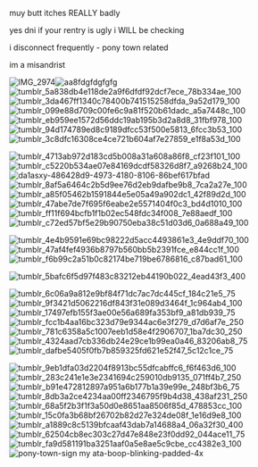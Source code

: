 muy butt itches REALLY badly

yes dni if your rentry is ugly i WILL be checking

i disconnect frequently - pony town related

im a misandrist

![IMG_2974](https://github.com/user-attachments/assets/6a64ca34-b661-425d-b026-a706fffd37cc)![aa8fdgfdgfgfg](https://github.com/user-attachments/assets/93cb4301-edc7-4b93-a6c9-7617515e17c6)![tumblr_5a838db4e118de2a9f6dfdf92dcf7ece_78b334ae_100](https://github.com/user-attachments/assets/58a8cf9d-fecf-492a-a7d0-a3499d369a1b)![tumblr_3da467ff1340c78400b741515258dfda_9a52d179_100](https://github.com/user-attachments/assets/7c7c2d74-e05d-4d67-a22c-31f57148e72f)![tumblr_099e88d709c00fe6c9a81f520b61dadc_a5a7448c_100](https://github.com/user-attachments/assets/896583d3-609c-4047-867b-2031fd071d26)
![tumblr_eb959ee1572d56ddc19ab195b3d2a8d8_31fbf978_100](https://github.com/user-attachments/assets/4273491d-fd26-411a-bcc3-9d8eb2bf5db9)![tumblr_94d174789ed8c9189dfcc53f500e5813_6fcc3b53_100](https://github.com/user-attachments/assets/9d9c9dd1-2a13-4c35-9ea3-0f319445e26e)![tumblr_3c8dfc16308ce4ce721b604af7e27859_e1f8a53d_100](https://github.com/user-attachments/assets/deaaf035-a0ab-438d-ba88-aa83c14a4b23)


![tumblr_4713ab972d183cd5b008a31a608a86f8_cf23f101_100](https://github.com/user-attachments/assets/ddbc6a81-24c0-4bd5-b521-ad7a53cc9cdb)![tumblr_c5220b534ae07e84169dcdf58326d8f7_a9268b24_100](https://github.com/user-attachments/assets/f90b5c25-ab71-47ef-bfb3-1d5f7a64ecbb)![da1asxy-486428d9-4973-4180-8106-86bef617bfad](https://github.com/user-attachments/assets/009c5f59-7f06-481c-93ac-5187d8317378)![tumblr_8af5a6464c2b5d9ee76d2eb9dafbe9b8_7ca2a27e_100](https://github.com/user-attachments/assets/86293809-0b67-4518-a2d3-af3f2393801a)![tumblr_a85f05462b1591844e5e05a49a902dc1_42f89d2d_100](https://github.com/user-attachments/assets/3cf5e97c-07eb-4a34-8a54-4e8ef1a45ea7)![tumblr_47abe7de7f695f6eabe2e5571404f0c3_bd4d1010_100](https://github.com/user-attachments/assets/d4d8cafd-11c8-4541-bfeb-07a96b96ee51)![tumblr_ff11f694bcfb1f1b02ec548fdc34f008_7e88aedf_100](https://github.com/user-attachments/assets/345d7559-4a58-428c-be34-01cfbe2814df)![tumblr_c72ed57bf5e29b90750eba38c51d03d6_0a688a49_100](https://github.com/user-attachments/assets/ac2d4cbf-2fb9-4a5d-9171-a79fd8c85909)

![tumblr_4e4b9591e69bc98222d5acc4493861e3_4e9ddf70_100](https://github.com/user-attachments/assets/34604b03-bfdf-4532-b3d8-a2b140621d46)![tumblr_47af4fef4936b8797b560bb5b2391fce_e844cc1f_100](https://github.com/user-attachments/assets/c0c94c29-bcb2-48b7-bf1e-dc5735e61390)![tumblr_f6b99c2a51b0c82174be719be6786816_c87bad61_100](https://github.com/user-attachments/assets/0c476f38-c10a-4512-94df-988b386fb5a2)




![tumblr_5bafc6f5d97f483c83212eb44190b022_4ead43f3_400](https://github.com/user-attachments/assets/035a94f9-c74f-4138-bad6-3a9a94fee4a7)




![tumblr_6c06a9a812e9bf84f71dc7ac7dc445cf_184c21e5_75](https://github.com/user-attachments/assets/e8953395-b204-4149-97cc-4f8a313747f2)![tumblr_9f3421d5062216df843f31e089d3464f_1c964ab4_100](https://github.com/user-attachments/assets/ead1d01a-ad39-4c45-892f-685217f2dd7a)![tumblr_17497efb155f3ae00e56a689fa353bf9_a81db939_75](https://github.com/user-attachments/assets/1bced4a1-ea39-4e0f-871a-cbaa16fbdde2)
![tumblr_fcc1b4aa16bc323d79e9344ac6e3f279_d7d6af7e_250](https://github.com/user-attachments/assets/3010f71c-a925-4bad-b2c2-bc09f1a4c015)
![tumblr_781c6358a5c1007eeb1d58e4f2906707_1ba7dc30_250](https://github.com/user-attachments/assets/cb4da43b-c484-4b22-b19f-e5f432e7284c)![tumblr_4324aad7cb336db24e29ce1b99ea0a46_83206ab8_75](https://github.com/user-attachments/assets/f0a4161a-9bab-4087-8fa4-816e9ae40b8e)![tumblr_dafbe5405f0fb7b859325fd621e52f47_5c12c1ce_75](https://github.com/user-attachments/assets/621fd0a8-1a40-4094-aa05-7f0808f6ca73)

![tumblr_9eb1dfa03d2204f8913bc55dfcabffc6_f6f463d6_100](https://github.com/user-attachments/assets/46548bbe-102c-49be-9ef1-02e53a8f1358)![tumblr_283c241e1e3e2341694c259010db9135_071ff4b7_250](https://github.com/user-attachments/assets/6acce260-59ef-4610-93f8-53de0120ba40)![tumblr_b91e472812897a951a6b177b1a39e99e_248bf3b6_75](https://github.com/user-attachments/assets/24fe586b-86ff-47d2-ba12-339e6e1e3557)
![tumblr_8db3a2ce4234aa00ff2346795f9b4d38_438af231_250](https://github.com/user-attachments/assets/248b26ef-753c-44fa-847a-630b2460719d)![tumblr_68a5f2b3f1f3a50d0e8651aa8506f85d_478853cc_100](https://github.com/user-attachments/assets/a5a0bc51-7370-4019-8acd-749741fa787f)![tumblr_15c0fa3b68bf26702b82d27e324de08f_1e16d9e8_100](https://github.com/user-attachments/assets/5a0771ba-5cb0-4ce7-b7a4-a0a47dfa653a)![tumblr_a1889c8c5139bfcaaf43dab7a14688a4_06a32f30_400](https://github.com/user-attachments/assets/089ac50e-7563-4654-9e06-5ca16c6c500b)![tumblr_62504cb8ec303c27d47e848e23f0dd92_044ace11_75](https://github.com/user-attachments/assets/ef5b61d7-fee5-40b3-ab44-8d07953297e2)![tumblr_fa9d581191ba3251aaf0a5e8ae5c9cbe_cc4382e3_100](https://github.com/user-attachments/assets/e44a6408-b395-4236-818c-ec37d72e8fed)![pony-town-sign my ata-boop-blinking-padded-4x](https://github.com/user-attachments/assets/40d6ed9e-b83d-4b86-842f-05c8c4b71b8f)


















